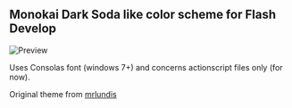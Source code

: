 ## Monokai Dark Soda like color scheme for Flash Develop

![Preview](https://github.com/younes0/fdMonokai/blob/master/preview.png?raw=true)

Uses Consolas font (windows 7+) and concerns actionscript files only (for now).

Original theme from [mrlundis](https://github.com/mrlundis/Monokai-Dark-Soda.tmTheme)